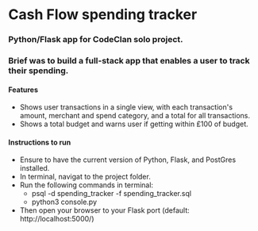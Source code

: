 # Cash Flow spending tracker #

### Python/Flask app for CodeClan solo project. ###
### Brief was to build a full-stack app that enables a user to track their spending.

#### Features ####
* Shows user transactions in a single view, with each transaction's amount, merchant and spend category, and a total for all transactions.
* Shows a total budget and warns user if getting within £100 of budget.

#### Instructions to run ####
* Ensure to have the current version of Python, Flask, and PostGres installed.
* In terminal, navigat to the project folder.
* Run the following commands in terminal: 
  * psql -d spending_tracker -f spending_tracker.sql 
  * python3 console.py
* Then open your browser to your Flask port (default: http://localhost:5000/)
